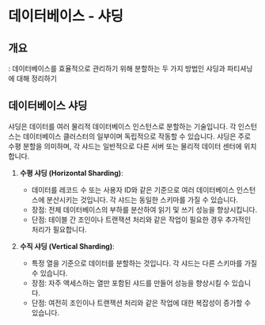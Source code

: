 # 데이터베이스 - 샤딩
## 개요
: 데이터베이스를 효율적으로 관리하기 위해 분할하는 두 가지 방법인 샤딩과 파티셔닝에 대해 정리하기

## 데이터베이스 샤딩
샤딩은 데이터를 여러 물리적 데이터베이스 인스턴스로 분할하는 기술입니다. 각 인스턴스는 데이터베이스 클러스터의 일부이며 독립적으로 작동할 수 있습니다. 샤딩은 주로 수평 분할을 의미하며, 각 샤드는 일반적으로 다른 서버 또는 물리적 데이터 센터에 위치합니다.

1. **수평 샤딩 (Horizontal Sharding)**:

    - 데이터를 레코드 수 또는 사용자 ID와 같은 기준으로 여러 데이터베이스 인스턴스에 분산시키는 것입니다. 각 샤드는 동일한 스키마를 가질 수 있습니다.
    - 장점: 전체 데이터베이스의 부하를 분산하여 읽기 및 쓰기 성능을 향상시킵니다.
    - 단점: 테이블 간 조인이나 트랜잭션 처리와 같은 작업이 필요한 경우 추가적인 처리가 필요합니다.
2. **수직 샤딩 (Vertical Sharding)**:

    - 특정 열을 기준으로 데이터를 분할하는 것입니다. 각 샤드는 다른 스키마를 가질 수 있습니다.
    - 장점: 자주 액세스하는 열만 포함된 샤드를 만들어 성능을 향상시킬 수 있습니다.
    - 단점: 여전히 조인이나 트랜잭션 처리와 같은 작업에 대한 복잡성이 증가할 수 있습니다.